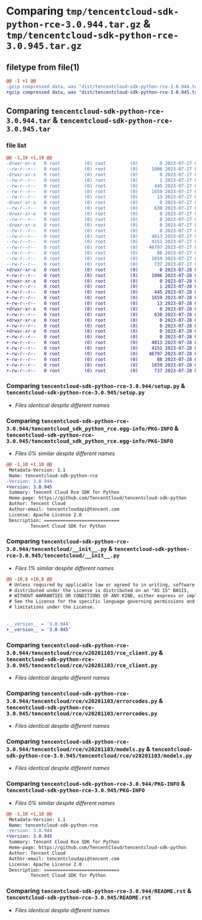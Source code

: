 # Comparing `tmp/tencentcloud-sdk-python-rce-3.0.944.tar.gz` & `tmp/tencentcloud-sdk-python-rce-3.0.945.tar.gz`

## filetype from file(1)

```diff
@@ -1 +1 @@
-gzip compressed data, was "dist/tencentcloud-sdk-python-rce-3.0.944.tar", last modified: Thu Jul 27 02:21:14 2023, max compression
+gzip compressed data, was "dist/tencentcloud-sdk-python-rce-3.0.945.tar", last modified: Fri Jul 28 00:33:38 2023, max compression
```

## Comparing `tencentcloud-sdk-python-rce-3.0.944.tar` & `tencentcloud-sdk-python-rce-3.0.945.tar`

### file list

```diff
@@ -1,19 +1,19 @@
-drwxr-xr-x   0 root         (0) root         (0)        0 2023-07-27 02:21:14.000000 tencentcloud-sdk-python-rce-3.0.944/
--rw-r--r--   0 root         (0) root         (0)     1006 2023-07-27 02:21:14.000000 tencentcloud-sdk-python-rce-3.0.944/setup.py
-drwxr-xr-x   0 root         (0) root         (0)        0 2023-07-27 02:21:14.000000 tencentcloud-sdk-python-rce-3.0.944/tencentcloud_sdk_python_rce.egg-info/
--rw-r--r--   0 root         (0) root         (0)        1 2023-07-27 02:21:14.000000 tencentcloud-sdk-python-rce-3.0.944/tencentcloud_sdk_python_rce.egg-info/dependency_links.txt
--rw-r--r--   0 root         (0) root         (0)      445 2023-07-27 02:21:14.000000 tencentcloud-sdk-python-rce-3.0.944/tencentcloud_sdk_python_rce.egg-info/SOURCES.txt
--rw-r--r--   0 root         (0) root         (0)     1659 2023-07-27 02:21:14.000000 tencentcloud-sdk-python-rce-3.0.944/tencentcloud_sdk_python_rce.egg-info/PKG-INFO
--rw-r--r--   0 root         (0) root         (0)       13 2023-07-27 02:21:14.000000 tencentcloud-sdk-python-rce-3.0.944/tencentcloud_sdk_python_rce.egg-info/top_level.txt
-drwxr-xr-x   0 root         (0) root         (0)        0 2023-07-27 02:21:14.000000 tencentcloud-sdk-python-rce-3.0.944/tencentcloud/
--rw-r--r--   0 root         (0) root         (0)      630 2023-07-27 02:21:14.000000 tencentcloud-sdk-python-rce-3.0.944/tencentcloud/__init__.py
-drwxr-xr-x   0 root         (0) root         (0)        0 2023-07-27 02:21:14.000000 tencentcloud-sdk-python-rce-3.0.944/tencentcloud/rce/
--rw-r--r--   0 root         (0) root         (0)        0 2023-07-27 02:21:14.000000 tencentcloud-sdk-python-rce-3.0.944/tencentcloud/rce/__init__.py
-drwxr-xr-x   0 root         (0) root         (0)        0 2023-07-27 02:21:14.000000 tencentcloud-sdk-python-rce-3.0.944/tencentcloud/rce/v20201103/
--rw-r--r--   0 root         (0) root         (0)        0 2023-07-27 02:21:14.000000 tencentcloud-sdk-python-rce-3.0.944/tencentcloud/rce/v20201103/__init__.py
--rw-r--r--   0 root         (0) root         (0)     4013 2023-07-27 02:21:14.000000 tencentcloud-sdk-python-rce-3.0.944/tencentcloud/rce/v20201103/rce_client.py
--rw-r--r--   0 root         (0) root         (0)     4151 2023-07-27 02:21:14.000000 tencentcloud-sdk-python-rce-3.0.944/tencentcloud/rce/v20201103/errorcodes.py
--rw-r--r--   0 root         (0) root         (0)    46797 2023-07-27 02:21:14.000000 tencentcloud-sdk-python-rce-3.0.944/tencentcloud/rce/v20201103/models.py
--rw-r--r--   0 root         (0) root         (0)       88 2023-07-27 02:21:14.000000 tencentcloud-sdk-python-rce-3.0.944/setup.cfg
--rw-r--r--   0 root         (0) root         (0)     1659 2023-07-27 02:21:14.000000 tencentcloud-sdk-python-rce-3.0.944/PKG-INFO
--rw-r--r--   0 root         (0) root         (0)      737 2023-07-27 02:21:14.000000 tencentcloud-sdk-python-rce-3.0.944/README.rst
+drwxr-xr-x   0 root         (0) root         (0)        0 2023-07-28 00:33:38.000000 tencentcloud-sdk-python-rce-3.0.945/
+-rw-r--r--   0 root         (0) root         (0)     1006 2023-07-28 00:33:38.000000 tencentcloud-sdk-python-rce-3.0.945/setup.py
+drwxr-xr-x   0 root         (0) root         (0)        0 2023-07-28 00:33:38.000000 tencentcloud-sdk-python-rce-3.0.945/tencentcloud_sdk_python_rce.egg-info/
+-rw-r--r--   0 root         (0) root         (0)        1 2023-07-28 00:33:38.000000 tencentcloud-sdk-python-rce-3.0.945/tencentcloud_sdk_python_rce.egg-info/dependency_links.txt
+-rw-r--r--   0 root         (0) root         (0)      445 2023-07-28 00:33:38.000000 tencentcloud-sdk-python-rce-3.0.945/tencentcloud_sdk_python_rce.egg-info/SOURCES.txt
+-rw-r--r--   0 root         (0) root         (0)     1659 2023-07-28 00:33:38.000000 tencentcloud-sdk-python-rce-3.0.945/tencentcloud_sdk_python_rce.egg-info/PKG-INFO
+-rw-r--r--   0 root         (0) root         (0)       13 2023-07-28 00:33:38.000000 tencentcloud-sdk-python-rce-3.0.945/tencentcloud_sdk_python_rce.egg-info/top_level.txt
+drwxr-xr-x   0 root         (0) root         (0)        0 2023-07-28 00:33:38.000000 tencentcloud-sdk-python-rce-3.0.945/tencentcloud/
+-rw-r--r--   0 root         (0) root         (0)      630 2023-07-28 00:33:38.000000 tencentcloud-sdk-python-rce-3.0.945/tencentcloud/__init__.py
+drwxr-xr-x   0 root         (0) root         (0)        0 2023-07-28 00:33:38.000000 tencentcloud-sdk-python-rce-3.0.945/tencentcloud/rce/
+-rw-r--r--   0 root         (0) root         (0)        0 2023-07-28 00:33:38.000000 tencentcloud-sdk-python-rce-3.0.945/tencentcloud/rce/__init__.py
+drwxr-xr-x   0 root         (0) root         (0)        0 2023-07-28 00:33:38.000000 tencentcloud-sdk-python-rce-3.0.945/tencentcloud/rce/v20201103/
+-rw-r--r--   0 root         (0) root         (0)        0 2023-07-28 00:33:38.000000 tencentcloud-sdk-python-rce-3.0.945/tencentcloud/rce/v20201103/__init__.py
+-rw-r--r--   0 root         (0) root         (0)     4013 2023-07-28 00:33:38.000000 tencentcloud-sdk-python-rce-3.0.945/tencentcloud/rce/v20201103/rce_client.py
+-rw-r--r--   0 root         (0) root         (0)     4151 2023-07-28 00:33:38.000000 tencentcloud-sdk-python-rce-3.0.945/tencentcloud/rce/v20201103/errorcodes.py
+-rw-r--r--   0 root         (0) root         (0)    46797 2023-07-28 00:33:38.000000 tencentcloud-sdk-python-rce-3.0.945/tencentcloud/rce/v20201103/models.py
+-rw-r--r--   0 root         (0) root         (0)       88 2023-07-28 00:33:38.000000 tencentcloud-sdk-python-rce-3.0.945/setup.cfg
+-rw-r--r--   0 root         (0) root         (0)     1659 2023-07-28 00:33:38.000000 tencentcloud-sdk-python-rce-3.0.945/PKG-INFO
+-rw-r--r--   0 root         (0) root         (0)      737 2023-07-28 00:33:38.000000 tencentcloud-sdk-python-rce-3.0.945/README.rst
```

### Comparing `tencentcloud-sdk-python-rce-3.0.944/setup.py` & `tencentcloud-sdk-python-rce-3.0.945/setup.py`

 * *Files identical despite different names*

### Comparing `tencentcloud-sdk-python-rce-3.0.944/tencentcloud_sdk_python_rce.egg-info/PKG-INFO` & `tencentcloud-sdk-python-rce-3.0.945/tencentcloud_sdk_python_rce.egg-info/PKG-INFO`

 * *Files 0% similar despite different names*

```diff
@@ -1,10 +1,10 @@
 Metadata-Version: 1.1
 Name: tencentcloud-sdk-python-rce
-Version: 3.0.944
+Version: 3.0.945
 Summary: Tencent Cloud Rce SDK for Python
 Home-page: https://github.com/TencentCloud/tencentcloud-sdk-python
 Author: Tencent Cloud
 Author-email: tencentcloudapi@tencent.com
 License: Apache License 2.0
 Description: ============================
         Tencent Cloud SDK for Python
```

### Comparing `tencentcloud-sdk-python-rce-3.0.944/tencentcloud/__init__.py` & `tencentcloud-sdk-python-rce-3.0.945/tencentcloud/__init__.py`

 * *Files 1% similar despite different names*

```diff
@@ -10,8 +10,8 @@
 # Unless required by applicable law or agreed to in writing, software
 # distributed under the License is distributed on an "AS IS" BASIS,
 # WITHOUT WARRANTIES OR CONDITIONS OF ANY KIND, either express or implied.
 # See the License for the specific language governing permissions and
 # limitations under the License.
 
 
-__version__ = '3.0.944'
+__version__ = '3.0.945'
```

### Comparing `tencentcloud-sdk-python-rce-3.0.944/tencentcloud/rce/v20201103/rce_client.py` & `tencentcloud-sdk-python-rce-3.0.945/tencentcloud/rce/v20201103/rce_client.py`

 * *Files identical despite different names*

### Comparing `tencentcloud-sdk-python-rce-3.0.944/tencentcloud/rce/v20201103/errorcodes.py` & `tencentcloud-sdk-python-rce-3.0.945/tencentcloud/rce/v20201103/errorcodes.py`

 * *Files identical despite different names*

### Comparing `tencentcloud-sdk-python-rce-3.0.944/tencentcloud/rce/v20201103/models.py` & `tencentcloud-sdk-python-rce-3.0.945/tencentcloud/rce/v20201103/models.py`

 * *Files identical despite different names*

### Comparing `tencentcloud-sdk-python-rce-3.0.944/PKG-INFO` & `tencentcloud-sdk-python-rce-3.0.945/PKG-INFO`

 * *Files 0% similar despite different names*

```diff
@@ -1,10 +1,10 @@
 Metadata-Version: 1.1
 Name: tencentcloud-sdk-python-rce
-Version: 3.0.944
+Version: 3.0.945
 Summary: Tencent Cloud Rce SDK for Python
 Home-page: https://github.com/TencentCloud/tencentcloud-sdk-python
 Author: Tencent Cloud
 Author-email: tencentcloudapi@tencent.com
 License: Apache License 2.0
 Description: ============================
         Tencent Cloud SDK for Python
```

### Comparing `tencentcloud-sdk-python-rce-3.0.944/README.rst` & `tencentcloud-sdk-python-rce-3.0.945/README.rst`

 * *Files identical despite different names*

